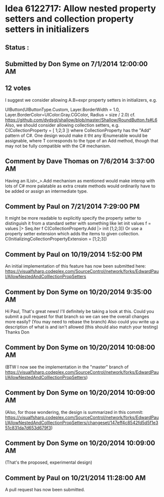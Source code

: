 # Idea 6122717: Allow nested property setters and collection property setters in initializers #

## Status : 

## Submitted by Don Syme on 7/1/2014 12:00:00 AM

## 12 votes

I suggest we consider allowing A.B=expr property setters in initializers, e.g.

UIButton(UIButtonType.Custom, Layer.BorderWidth = 1.0, Layer.BorderColor=UIColor.Gray.CGColor, Radius = size / 2.0)
cf. https://github.com/dvdsgl/shallow/blob/master/Shallow/RoundButton.fs#L6
Also, we should consider allowing collection setters, e.g.
C(CollectionProperty = [ 1;2;3 ])
where CollectionProperty has the "Add" pattern of C#. One design would make it tht any IEnumerable<T> would be assignable, where T corresponds to the type of an Add method, though that may not be fully compatible with the C# mechanism.




## Comment by Dave Thomas on 7/6/2014 3:37:00 AM

Having an IList<_>.Add mechanism as mentioned would make interop with lots of C# more palatable as extra create methods would ordinarily have to be added or assign an intermediate type.

## Comment by Paul on 7/21/2014 7:29:00 PM

It might be more readable to explicitly specify the property setter to distinguish it from a standard setter with something like
let init values f = values |> Seq.iter f
C(CollectionProperty.Add |> init [1;2;3])
Or use a property setter extension which adds the items to given collection.
C(InitializingCollectionPropertyExtension = [1;2;3])

## Comment by Paul on 10/19/2014 1:52:00 PM

An initial implementation of this feature has now been submitted here: https://visualfsharp.codeplex.com/SourceControl/network/forks/EdwardPaul/AllowNestedAndColllectionPropSetters

## Comment by Don Syme on 10/20/2014 9:35:00 AM

Hi Paul,
That's great news! I'll definitely be taking a look at this.
Could you submit a pull request for that branch so we can see the overall changes more easily? (You may need to rebase the branch) Also could you write up a description of what is and isn't allowed (this should also match your testing)
Thanks
Don

## Comment by Don Syme on 10/20/2014 10:08:00 AM

(BTW I now see the implementation in the "master" branch of https://visualfsharp.codeplex.com/SourceControl/network/forks/EdwardPaul/AllowNestedAndColllectionPropSetters)

## Comment by Don Syme on 10/20/2014 10:09:00 AM

(Also, for those wondering, the design is summarized in this commit: https://visualfsharp.codeplex.com/SourceControl/network/forks/EdwardPaul/AllowNestedAndColllectionPropSetters/changeset/147eff4c8542fd5d5f1e351c831da7d653d679f3)

## Comment by Don Syme on 10/20/2014 10:09:00 AM

(That's the proposed, experimental design)

## Comment by Paul on 10/21/2014 11:28:00 AM

A pull request has now been submitted.

